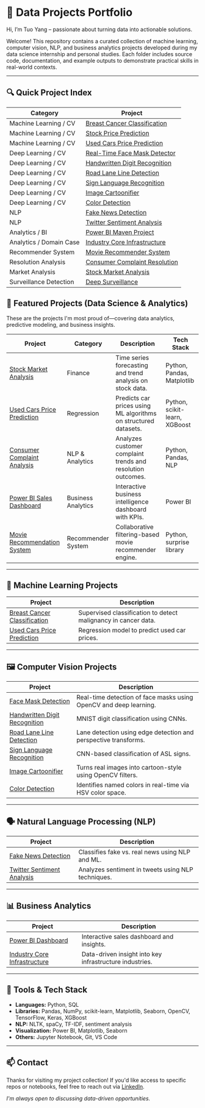 
# 📂 Data Projects Portfolio

Hi, I’m Tuo Yang – passionate about turning data into actionable solutions.

Welcome! This repository contains a curated collection of machine learning, computer vision, NLP, and business analytics projects developed during my data science internship and personal studies. Each folder includes source code, documentation, and example outputs to demonstrate practical skills in real-world contexts.

---

## 🔍 Quick Project Index

| Category                 | Project                                                                 |
|--------------------------|-------------------------------------------------------------------------|
| Machine Learning / CV    | [Breast Cancer Classification](./Projects/BreastCancerClassification)    |
| Machine Learning / CV    | [Stock Price Prediction](./Projects/StockPricePrediction)                |
| Machine Learning / CV    | [Used Cars Price Prediction](./Projects/Used%20Cars%20Price%20Prediction%20-%20Data%20Science%20Project) |
| Deep Learning / CV       | [Real-Time Face Mask Detector](./Projects/Real-Time_Face_Mask_Detector)  |
| Deep Learning / CV       | [Handwritten Digit Recognition](./Projects/HandwrittenDigitRecognition)  |
| Deep Learning / CV       | [Road Lane Line Detection](./Projects/RoadLaneLineDetection)              |
| Deep Learning / CV       | [Sign Language Recognition](./Projects/SignLanguageRecognition)          |
| Deep Learning / CV       | [Image Cartoonifier](./Projects/Image_Cartoonier)                        |
| Deep Learning / CV       | [Color Detection](./Projects/ColorDetection)                             |
| NLP                      | [Fake News Detection](./Projects/FakeNewsDetectionwithPythonandML)       |
| NLP                      | [Twitter Sentiment Analysis](./Projects/Mini%20Project%203%20-%20Twitter%20Sentimental%20Analysis%20Using%20NLP%20and%20Python) |
| Analytics / BI           | [Power BI Maven Project](./Projects/Power-BI-Maven-Project)              |
| Analytics / Domain Case  | [Industry Core Infrastructure](./Projects/Mini%20Project%204%20-%20Industry%20Core%20Infrastructure) |
| Recommender System       | [Movie Recommender System](./Projects/DSML%20Internship%20Certification%20Project-Movie%20Recommender%20System) |
| Resolution Analysis      | [Consumer Complaint Resolution](./Projects/Mini%20Project%202%20-%20Consumer%20Complaint%20Resolution%20Analysis%20Using%20Python) |
| Market Analysis          | [Stock Market Analysis](./Projects/Mini%20Project%201%20-%20Stock%20Market%20Analysis%20Using%20Python) |
| Surveillance Detection   | [Deep Surveillance](./Projects/DeepSurveillanceWithDeepLearning)

## 🚀 Featured Projects (Data Science & Analytics)

These are the projects I'm most proud of—covering data analytics, predictive modeling, and business insights.

| Project | Category | Description | Tech Stack |
|--------|----------|-------------|------------|
| [Stock Market Analysis](./Projects/Mini%20Project%201%20-%20Stock%20Market%20Analysis%20Using%20Python) | Finance | Time series forecasting and trend analysis on stock data. | Python, Pandas, Matplotlib |
| [Used Cars Price Prediction](./Projects/Used%20Cars%20Price%20Prediction%20-%20Data%20Science%20with%20Python%20Certification%20Course%20Certification%20Project) | Regression | Predicts car prices using ML algorithms on structured datasets. | Python, scikit-learn, XGBoost |
| [Consumer Complaint Analysis](./Projects/Mini%20Project%202%20-%20Consumer%20Complaint%20Resolution%20Analysis%20Using%20Python) | NLP & Analytics | Analyzes customer complaint trends and resolution outcomes. | Python, Pandas, NLP |
| [Power BI Sales Dashboard](./Projects/Power-BI-Maven-Project) | Business Analytics | Interactive business intelligence dashboard with KPIs. | Power BI |
| [Movie Recommendation System](./Projects/DSML%20Internship%20Certification%20Project-Movie%20Recommender%20System) | Recommender System | Collaborative filtering-based movie recommender engine. | Python, surprise library |

---

## 🧠 Machine Learning Projects

| Project | Description |
|--------|-------------|
| [Breast Cancer Classification](./Projects/BreastCancerClassification) | Supervised classification to detect malignancy in cancer data. |
| [Used Cars Price Prediction](./Projects/Used%20Cars%20Price%20Prediction%20-%20Data%20Science%20with%20Python%20Certification%20Course%20Certification%20Project) | Regression model to predict used car prices. |

---

## 🖼️ Computer Vision Projects

| Project | Description |
|--------|-------------|
| [Face Mask Detection](./Projects/Real-Time_Face_Mask_Detector) | Real-time detection of face masks using OpenCV and deep learning. |
| [Handwritten Digit Recognition](./Projects/HandwrittenDigitRecognition) | MNIST digit classification using CNNs. |
| [Road Lane Line Detection](./Projects/RoadLaneLineDetection) | Lane detection using edge detection and perspective transforms. |
| [Sign Language Recognition](./Projects/SignLanguageRecognition) | CNN-based classification of ASL signs. |
| [Image Cartoonifier](./Projects/Image_Cartoonier) | Turns real images into cartoon-style using OpenCV filters. |
| [Color Detection](./Projects/ColorDetection) | Identifies named colors in real-time via HSV color space. |

---

## 🗣️ Natural Language Processing (NLP)

| Project | Description |
|--------|-------------|
| [Fake News Detection](./Projects/FakeNewsDetectionwithPythonandML) | Classifies fake vs. real news using NLP and ML. |
| [Twitter Sentiment Analysis](./Projects/Mini%20Project%203%20%20%E2%80%93%20Twitter%20Sentimental%20Analysis%20Using%20NLP%20and%20Python) | Analyzes sentiment in tweets using NLP techniques. |

---

## 📊 Business Analytics

| Project | Description |
|--------|-------------|
| [Power BI Dashboard](./Projects/Power-BI-Maven-Project) | Interactive sales dashboard and insights. |
| [Industry Core Infrastructure](./Projects/Mini%20Project%204%20-%20lndustry%20Core%20Infrastructure) | Data-driven insight into key infrastructure industries. |

---

## 🧰 Tools & Tech Stack

- **Languages:** Python, SQL
- **Libraries:** Pandas, NumPy, scikit-learn, Matplotlib, Seaborn, OpenCV, TensorFlow, Keras, XGBoost
- **NLP:** NLTK, spaCy, TF-IDF, sentiment analysis
- **Visualization:** Power BI, Matplotlib, Seaborn
- **Others:** Jupyter Notebook, Git, VS Code

---

## 📫 Contact

Thanks for visiting my project collection! If you'd like access to specific repos or notebooks, feel free to reach out via [LinkedIn](https://www.linkedin.com/in/tuo-yang-6b772b207/).

_I'm always open to discussing data-driven opportunities._
